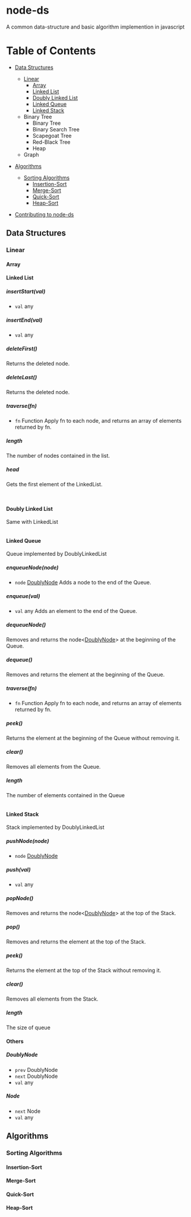 # node-ds
A common data-structure and basic algorithm implemention in javascript

# Table of Contents

* [Data Structures](#data-structures)
  * [Linear](#linear)
    * [Array](#array)
    * [Linked List](#linked-list)
	* [Doubly Linked List](#doubly-linked-list)
	* [Linked Queue](#linked-queue)
	* [Linked Stack](#linked-stack)
  * Binary Tree
    * Binary Tree
    * Binary Search Tree
    * Scapegoat Tree
    * Red-Black Tree
    * Heap
  * Graph
* [Algorithms](#algorithms)
  * [Sorting Algorithms](#sorting-algorithms)
    * [Insertion-Sort](#insertion-sort)
    * [Merge-Sort](#merge-sort)
    * [Quick-Sort](#quick-sort)
    * [Heap-Sort](#heap-sort)
	
* [Contributing to node-ds](#contributing-to-node-ds)

## Data Structures

### Linear

#### Array

#### Linked List

##### insertStart(val)
 * `val` any

##### insertEnd(val)
 * `val` any
 
##### deleteFirst()
Returns the deleted node.

##### deleteLast()
Returns the deleted node.

##### traverse(fn)
 * `fn` Function
Apply fn to each node, and returns an array of elements returned by fn.

##### length
The number of nodes contained in the list.

##### head
Gets the first element of the LinkedList.

```javascript
	

```

#### Doubly Linked List
Same with LinkedList

```javascript


```

#### Linked Queue
Queue implemented by DoublyLinkedList

##### enqueueNode(node)
 * `node` [DoublyNode](#DoublyNode)
 Adds a node to the end of the Queue.
 
##### enqueue(val)
 * `val` any
 Adds an element to the end of the Queue.

##### dequeueNode()
Removes and returns the node<[DoublyNode](#DoublyNode)> at the beginning of the Queue.

##### dequeue()
Removes and returns the element at the beginning of the Queue.

##### traverse(fn)
* `fn` Function
Apply fn to each node, and returns an array of elements returned by fn.

##### peek()
Returns the element at the beginning of the Queue without removing it.

##### clear()
Removes all elements from the Queue.

##### length
The number of elements contained in the Queue

```javascript


```

#### Linked Stack
Stack implemented by DoublyLinkedList

##### pushNode(node)
 * `node` [DoublyNode](#DoublyNode)
 
##### push(val)
 * `val` any
 
##### popNode()
Removes and returns the node<[DoublyNode](#DoublyNode)> at the top of the Stack.

##### pop()
Removes and returns the element at the top of the Stack.

##### peek()
Returns the element at the top of the Stack without removing it.

##### clear()
Removes all elements from the Stack.

##### length
The size of queue

#### Others
##### DoublyNode
 * `prev` DoublyNode
 * `next` DoublyNode
 * `val` any

##### Node
 * `next` Node
 * `val` any


## Algorithms

### Sorting Algorithms

#### Insertion-Sort


#### Merge-Sort


#### Quick-Sort


#### Heap-Sort

